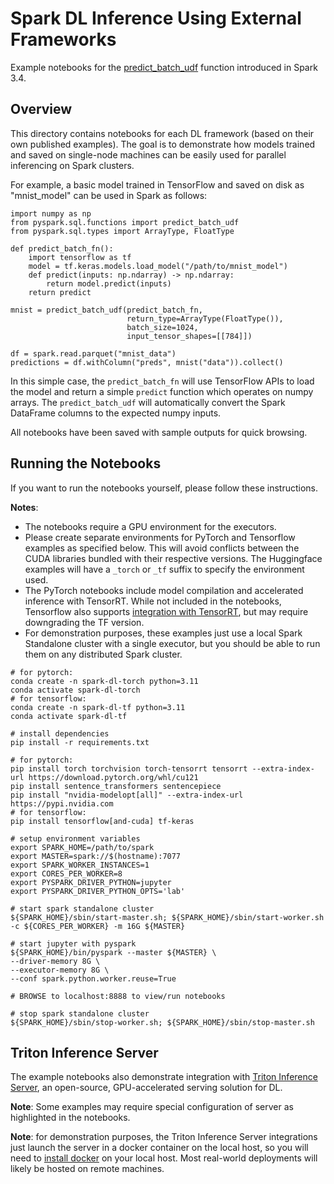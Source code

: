 # Spark DL Inference Using External Frameworks

Example notebooks for the [predict_batch_udf](https://spark.apache.org/docs/latest/api/python/reference/api/pyspark.ml.functions.predict_batch_udf.html#pyspark.ml.functions.predict_batch_udf) function introduced in Spark 3.4.

## Overview

This directory contains notebooks for each DL framework (based on their own published examples).  The goal is to demonstrate how models trained and saved on single-node machines can be easily used for parallel inferencing on Spark clusters.

For example, a basic model trained in TensorFlow and saved on disk as "mnist_model" can be used in Spark as follows:
```
import numpy as np
from pyspark.sql.functions import predict_batch_udf
from pyspark.sql.types import ArrayType, FloatType

def predict_batch_fn():
    import tensorflow as tf
    model = tf.keras.models.load_model("/path/to/mnist_model")
    def predict(inputs: np.ndarray) -> np.ndarray:
        return model.predict(inputs)
    return predict

mnist = predict_batch_udf(predict_batch_fn,
                          return_type=ArrayType(FloatType()),
                          batch_size=1024,
                          input_tensor_shapes=[[784]])

df = spark.read.parquet("mnist_data")
predictions = df.withColumn("preds", mnist("data")).collect()
```

In this simple case, the `predict_batch_fn` will use TensorFlow APIs to load the model and return a simple `predict` function which operates on numpy arrays.  The `predict_batch_udf` will automatically convert the Spark DataFrame columns to the expected numpy inputs.

All notebooks have been saved with sample outputs for quick browsing.

## Running the Notebooks

If you want to run the notebooks yourself, please follow these instructions.

**Notes**: 
- The notebooks require a GPU environment for the executors.  
- Please create separate environments for PyTorch and Tensorflow examples as specified below. This will avoid conflicts between the CUDA libraries bundled with their respective versions. The Huggingface examples will have a `_torch` or `_tf` suffix to specify the environment used.
- The PyTorch notebooks include model compilation and accelerated inference with TensorRT. While not included in the notebooks, Tensorflow also supports [integration with TensorRT](https://docs.nvidia.com/deeplearning/frameworks/tf-trt-user-guide/index.html), but may require downgrading the TF version. 
- For demonstration purposes, these examples just use a local Spark Standalone cluster with a single executor, but you should be able to run them on any distributed Spark cluster.
```
# for pytorch:
conda create -n spark-dl-torch python=3.11
conda activate spark-dl-torch
# for tensorflow:
conda create -n spark-dl-tf python=3.11
conda activate spark-dl-tf

# install dependencies
pip install -r requirements.txt

# for pytorch:
pip install torch torchvision torch-tensorrt tensorrt --extra-index-url https://download.pytorch.org/whl/cu121
pip install sentence_transformers sentencepiece
pip install "nvidia-modelopt[all]" --extra-index-url https://pypi.nvidia.com
# for tensorflow:
pip install tensorflow[and-cuda] tf-keras

# setup environment variables
export SPARK_HOME=/path/to/spark
export MASTER=spark://$(hostname):7077
export SPARK_WORKER_INSTANCES=1
export CORES_PER_WORKER=8
export PYSPARK_DRIVER_PYTHON=jupyter
export PYSPARK_DRIVER_PYTHON_OPTS='lab'

# start spark standalone cluster
${SPARK_HOME}/sbin/start-master.sh; ${SPARK_HOME}/sbin/start-worker.sh -c ${CORES_PER_WORKER} -m 16G ${MASTER}

# start jupyter with pyspark
${SPARK_HOME}/bin/pyspark --master ${MASTER} \
--driver-memory 8G \
--executor-memory 8G \
--conf spark.python.worker.reuse=True

# BROWSE to localhost:8888 to view/run notebooks

# stop spark standalone cluster
${SPARK_HOME}/sbin/stop-worker.sh; ${SPARK_HOME}/sbin/stop-master.sh
```

## Triton Inference Server

The example notebooks also demonstrate integration with [Triton Inference Server](https://developer.nvidia.com/nvidia-triton-inference-server), an open-source, GPU-accelerated serving solution for DL.

**Note**: Some examples may require special configuration of server as highlighted in the notebooks.

**Note**: for demonstration purposes, the Triton Inference Server integrations just launch the server in a docker container on the local host, so you will need to [install docker](https://docs.docker.com/engine/install/) on your local host.  Most real-world deployments will likely be hosted on remote machines.
